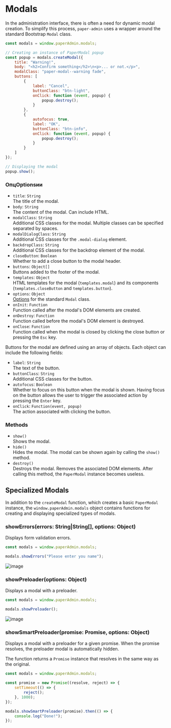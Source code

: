 # Modals

In the administration interface, there is often a need for dynamic modal creation. 
To simplify this process, `paper-admin` uses a wrapper around the standard Bootstrap 
`Modal` class.

```javascript
const modals = window.paperAdmin.modals;

// Creating an instance of PaperModal popup
const popup = modals.createModal({
    title: "Warning!",
    body: "<h2>Confirm something</h2>\n<p>... or not.</p>",
    modalClass: "paper-modal--warning fade",
    buttons: [
        {
            label: "Cancel",
            buttonClass: "btn-light",
            onClick: function (event, popup) {
                popup.destroy();
            }
        },
        {
            autofocus: true,
            label: "OK",
            buttonClass: "btn-info",
            onClick: function (event, popup) {
                popup.destroy();
            }
        }
    ]
});

// Displaying the modal
popup.show();
```

### ОпцOptionsии

-   `title`: `String`<br>
    The title of the modal.
-   `body`: `String`<br>
    The content of the modal. Can include HTML.
-   `modalClass`: `String`<br>
    Additional CSS classes for the modal. 
    Multiple classes can be specified separated by spaces.
-   `modalDialogClass`: `String`<br>
    Additional CSS classes for the `.modal-dialog` element.
-   `backdropClass`: `String`<br>
    Additional CSS classes for the backdrop element of the modal.
-   `closeButton`: `Boolean`<br>
    Whether to add a close button to the modal header.
-   `buttons`: `Object[]`<br>
    Buttons added to the footer of the modal.
-   `templates`: `Object`<br>
    HTML templates for the modal (`templates.modal`) and its components 
    (`templates.closeButton` and `templates.button`).
-   `options`: `Object`<br>
    [Options](https://getbootstrap.com/docs/4.6/components/modal/#options)
    for the standard `Modal` class.
-   `onInit`: `Function`<br>
    Function called after the modal's DOM elements are created.
-   `onDestroy`: `Function`<br>
    Function called before the modal's DOM element is destroyed.
-   `onClose`: `Function`<br>
    Function called when the modal is closed by clicking the close button or pressing 
    the `Esc` key.

Buttons for the modal are defined using an array of objects. 
Each object can include the following fields:

-   `label`: `String`<br>
    The text of the button.
-   `buttonClass`: `String`<br>
    Additional CSS classes for the button.
-   `autofocus`: `Boolean`<br>
    Whether to focus on this button when the modal is shown. 
    Having focus on the button allows the user to trigger the associated action 
    by pressing the `Enter` key.
-   `onClick`: `Function(event, popup)`<br>
    The action associated with clicking the button.

### Methods

-   `show()`<br>
    Shows the modal.
-   `hide()`<br>
    Hides the modal. The modal can be shown again by calling the `show()` method.
-   `destroy()`<br>
    Destroys the modal. Removes the associated DOM elements. After calling this method, 
    the `PaperModal` instance becomes useless.

## Specialized Modals

In addition to the `createModal` function, which creates a basic `PaperModal` instance, 
the `window.paperAdmin.modals` object contains functions for creating and displaying 
specialized types of modals.

### showErrors(errors: String|String[], options: Object)

Displays form validation errors.

```javascript
const modals = window.paperAdmin.modals;

modals.showErrors("Please enter you name");
```

![image](https://user-images.githubusercontent.com/6928240/203981647-a6ca5a46-2a75-4cad-b558-e7ad59848a5f.png)

### showPreloader(options: Object)

Displays a modal with a preloader.

```javascript
const modals = window.paperAdmin.modals;

modals.showPreloader();
```

![image](https://user-images.githubusercontent.com/6928240/203981576-dbf73252-c641-43e0-a5bc-b9fcb4a8eb32.png)

### showSmartPreloader(promise: Promise, options: Object)

Displays a modal with a preloader for a given promise. 
When the promise resolves, the preloader modal is automatically hidden.

The function returns a `Promise` instance that resolves in the same way as the original.

```javascript
const modals = window.paperAdmin.modals;

const promise = new Promise((resolve, reject) => {
    setTimeout(() => {
        reject();
    }, 1000);
});

modals.showSmartPreloader(promise).then(() => {
    console.log("Done!");
});
```
